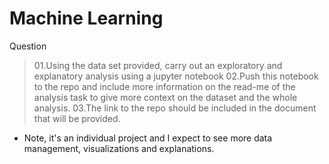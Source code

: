# Machine Learning  

Question 
> 01.Using the data set provided, carry out an exploratory and explanatory analysis using a jupyter notebook
> 02.Push this notebook to the repo and include more information on the read-me of the analysis task to give more context on the dataset and the whole analysis.
> 03.The link to the repo should be included in the document that will be provided.

* Note, it's an individual project and I expect to see more data management, visualizations and explanations.
